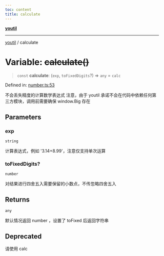 ```yaml
---
toc: content
title: calculate
---
```

[**youtil**](../README.md)

***

[youtil](../globals.md) / calculate

# Variable: ~~calculate()~~

> `const` **calculate**: (`exp`, `toFixedDigits`?) => `any` = `calc`

Defined in: [number.ts:53](https://github.com/sxei/youtil/blob/694ab8493a838606110abf86b5e5d35bb7326cbe/src/number.ts#L53)

不会丢失精度的计算数学表达式
注意，由于 youtil 承诺不会在代码中依赖任何第三方模块，调用前需要确保 window.Big 存在

## Parameters

### exp

`string`

计算表达式，例如 '3.14+8.99'，注意仅支持单次运算

### toFixedDigits?

`number`

对结果进行四舍五入需要保留的小数点，不传忽略四舍五入

## Returns

`any`

默认情况返回 number ，设置了 toFixed 后返回字符串

## Deprecated

请使用 calc
